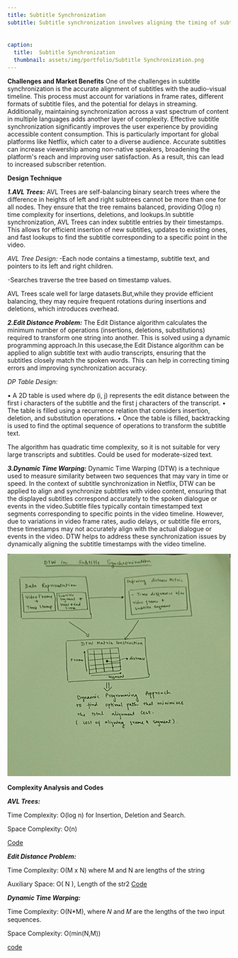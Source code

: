 ```yaml
---
title: Subtitle Synchronization
subtitle: Subtitle synchronization involves aligning the timing of subtitle text with the corresponding audio and visual cues in the content. This ensures that subtitles appear at the right moment, matching the dialogue and visual context. Accurate subtitle synchronization is important for providing an immersive viewing experience, especially for non-native speakers, the hearing impaired and users watching content in noisy environments.


caption:
  title:  Subtitle Synchronization
  thumbnail: assets/img/portfolio/Subtitle Synchronization.png
---
```

**Challenges and Market Benefits**
One of the  challenges in subtitle synchronization is the accurate alignment of subtitles with the audio-visual timeline. This process must account for variations in frame rates, different formats of subtitle files, and the potential for delays in streaming. Additionally, maintaining synchronization across a vast spectrum of content in multiple languages adds another layer of complexity.
Effective subtitle synchronization significantly improves the user experience by providing accessible content consumption. This is particularly important for global platforms like Netflix, which cater to a diverse audience. Accurate subtitles can increase viewership among non-native speakers, broadening the platform's reach and improving user satisfaction. As a result, this can lead to increased subscriber retention. 


**Design Technique**

**_1.AVL Trees:_**
AVL Trees are self-balancing binary search trees where the difference in heights of left and right subtrees cannot be more than one for all nodes. They ensure that the tree remains balanced, providing O(log n) time complexity for insertions, deletions, and lookups.In subtitle synchronization, AVL Trees can index subtitle entries by their timestamps. This allows for efficient insertion of new subtitles, updates to existing ones, and fast lookups to find the subtitle corresponding to a specific point in the video.

_AVL Tree Design:_
-Each node contains a timestamp, subtitle text, and pointers to its left and right children.

-Searches traverse the tree based on timestamp values.

AVL Trees scale well for large datasets.But,while they provide efficient balancing, they may require frequent rotations during insertions and deletions, which  introduces overhead.

**_2.Edit Distance Problem:_**
The Edit Distance algorithm calculates the minimum number of operations (insertions, deletions, substitutions) required to transform one string into another. This is solved using a dynamic programming approach.In this usecase,the Edit Distance algorithm can be applied to align subtitle text with audio transcripts, ensuring that the subtitles closely match the spoken words. This can help in correcting timing errors and improving synchronization accuracy.

_DP Table Design:_

• A 2D table is used where dp (i, j) represents the edit distance between the first i characters of the subtitle and the first j characters of the transcript.
•	The table is filled using a recurrence relation that considers insertion, deletion, and substitution operations.
•	Once the table is filled, backtracking is used to find the optimal sequence of operations to transform the subtitle text.

The algorithm has quadratic time complexity, so it is not suitable for very large transcripts and subtitles. Could be used for moderate-sized text.

**_3.Dynamic Time Warping:_**
Dynamic Time Warping (DTW) is a technique used to measure similarity between two sequences that may vary in time or speed. In the context of subtitle synchronization in Netflix, DTW can be applied to align and synchronize subtitles with video content, ensuring that the displayed subtitles correspond accurately to the spoken dialogue or events in the video.Subtitle files typically contain timestamped text segments corresponding to specific points in the video timeline. However, due to variations in video frame rates, audio delays, or subtitle file errors, these timestamps may not accurately align with the actual dialogue or events in the video. DTW helps to address these synchronization issues by dynamically aligning the subtitle timestamps with the video timeline.

<img src="assets/img/inside/subtitle.jpeg">


**Complexity Analysis and Codes**

**_AVL Trees:_**

Time Complexity: O(log n) for Insertion, Deletion and Search.  

Space Complexity: O(n)

[Code](https://github.com/PAI-SHREYA/DSA/blob/main/Trees/AVL.cpp)

**_Edit Distance Problem:_**

Time Complexity: O(M x N) where M and N are lengths of the string 

Auxiliary Space: O( N ), Length of the str2
[Code](https://github.com/PAI-SHREYA/DSA/blob/main/Dynamic%20Programming/EditDistance.cpp)

**_Dynamic Time Warping:_**

Time Complexity: O(N*M), where 𝑁 and 𝑀 are the lengths of the two input sequences.

Space Complexity: O(min(N,M))

[code](https://github.com/PAI-SHREYA/DSA/blob/main/Software%20Principles/dtw-pseudocode)




